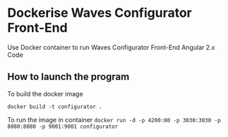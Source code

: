 # Dockerise Waves Configurator Front-End
Use Docker container to run Waves Configurator Front-End Angular 2.x Code

## How to launch the program

To build the docker image

```docker build -t configurator .```

To run the image in container
```docker run -d -p 4200:80 -p 3030:3030 -p 8080:8080 -p 9001:9001 configurator```



